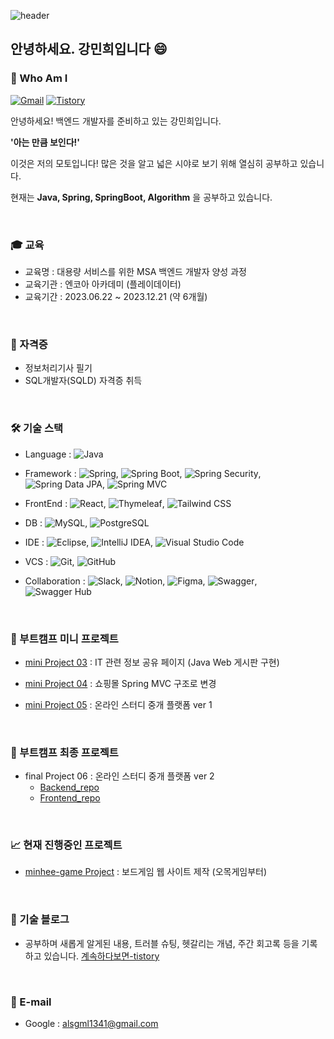 ![header](https://capsule-render.vercel.app/api?type=waving&height=210&color=gradient&text=Minhee's%20Github%20💾&fontSize=30&desc=💻%20Backend%20Developer&fontAlignY=25&descAlignY=40&textBg=false&reversal=false&animation=fadeIn&rotate=0&strokeWidth=0&descSize=-10)

## 안녕하세요. 강민희입니다 😄
### 🤔 Who Am I 

[![Gmail](https://img.shields.io/badge/Gmail-0677d1?style=flat-square&logo=Gmail&logoColor=black)](mailto:alsgml1341@gmail.com)
[![Tistory](https://img.shields.io/badge/Tistory-FF5722?style=flat-square&logo=tistory&logoColor=#000000)](https://nuvgw2810.tistory.com/)

안녕하세요! 백엔드 개발자를 준비하고 있는 강민희입니다.

**'아는 만큼 보인다!'**

이것은 저의 모토입니다! 많은 것을 알고 넓은 시야로 보기 위해 열심히 공부하고 있습니다.

현재는 **Java, Spring, SpringBoot, Algorithm** 을 공부하고 있습니다. 

<br> 

### 🎓 교육 
- 교육명 : 대용량 서비스를 위한 MSA 백엔드 개발자 양성 과정
- 교육기관 : 엔코아 아카데미 (플레이데이터)  
- 교육기간 : 2023.06.22 ~ 2023.12.21 (약 6개월)

<br> 

### 🪪 자격증 
- 정보처리기사 필기
- SQL개발자(SQLD) 자격증 취득 

<br> 

### 🛠️ 기술 스택
- Language : ![Java](https://img.shields.io/badge/Java-007396?style=for-the-badge&logo=java&logoColor=white)
- Framework : ![Spring](https://img.shields.io/badge/Spring-6DB33F?style=for-the-badge&logo=spring&logoColor=white), 
              ![Spring Boot](https://img.shields.io/badge/Spring%20Boot-6DB33F?style=for-the-badge&logo=spring-boot&logoColor=white), 
              ![Spring Security](https://img.shields.io/badge/Spring%20Security-6DB33F?style=for-the-badge&logo=spring-security&logoColor=white),
              ![Spring Data JPA](https://img.shields.io/badge/Spring%20Data%20JPA-6DB33F?style=for-the-badge&logo=spring-data&logoColor=white), 
              ![Spring MVC](https://img.shields.io/badge/Spring%20MVC-6DB33F?style=for-the-badge&logo=spring&logoColor=white)
- FrontEnd : ![React](https://img.shields.io/badge/React-61DAFB?style=for-the-badge&logo=react&logoColor=white),
             ![Thymeleaf](https://img.shields.io/badge/Thymeleaf-005F0F?style=for-the-badge&logo=thymeleaf&logoColor=white),
             ![Tailwind CSS](https://img.shields.io/badge/-Tailwind_CSS-38B2AC?style=for-the-badge&logo=Tailwind-CSS&logoColor=white)

- DB : ![MySQL](https://img.shields.io/badge/MySQL-4479A1?style=for-the-badge&logo=mysql&logoColor=white),
       ![PostgreSQL](https://img.shields.io/badge/PostgreSQL-336791?style=for-the-badge&logo=postgresql&logoColor=white)
- IDE : ![Eclipse](https://img.shields.io/badge/Eclipse-2C2255?style=for-the-badge&logo=eclipse&logoColor=white), 
        ![IntelliJ IDEA](https://img.shields.io/badge/IntelliJ%20IDEA-000000?style=for-the-badge&logo=intellij-idea&logoColor=white),
        ![Visual Studio Code](https://img.shields.io/badge/Visual%20Studio%20Code-007ACC?style=for-the-badge&logo=visual-studio-code&logoColor=white)
- VCS : ![Git](https://img.shields.io/badge/Git-F05032?style=for-the-badge&logo=git&logoColor=white),
        ![GitHub](https://img.shields.io/badge/GitHub-181717?style=for-the-badge&logo=github&logoColor=white)
- Collaboration : ![Slack](https://img.shields.io/badge/Slack-4A154B?style=for-the-badge&logo=slack&logoColor=white),
                  ![Notion](https://img.shields.io/badge/Notion-000000?style=for-the-badge&logo=notion&logoColor=white),
                  ![Figma](https://img.shields.io/badge/Figma-F24E1E?style=for-the-badge&logo=figma&logoColor=white),
                  ![Swagger](https://img.shields.io/badge/Swagger-85EA2D?style=for-the-badge&logo=swagger&logoColor=black),
                  ![Swagger Hub](https://img.shields.io/badge/Swagger%20Hub-85EA2D?style=for-the-badge&logo=swagger&logoColor=black)
  
<br> 

### 🌱 부트캠프 미니 프로젝트 
- [mini Project 03](https://github.com/minhee810/Bootcamp_project03_ITLink) : IT 관련 정보 공유 페이지 (Java Web 게시판 구현) 

- [mini Project 04](https://github.com/minhee810/Bootcamp_project04_shopping) : 쇼핑몰 Spring MVC 구조로 변경

- [mini Project 05](https://github.com/minhee810/Bootcamp_project05_LetsCoding-BE) : 온라인 스터디 중개 플랫폼 ver 1

<br> 

### 🌿 부트캠프 최종 프로젝트 
- final Project 06  : 온라인 스터디 중개 플랫폼 ver 2
  - [Backend_repo](https://github.com/minhee810/ReCode-BE.git) <br>
  - [Frontend_repo](https://github.com/minhee810/ReCode-FE.git) 

<br> 

### 📈 현재 진행중인 프로젝트 
- [minhee-game Project](https://github.com/2-junhee/minhee-game-server.git) : 보드게임 웹 사이트 제작 (오목게임부터)


<br> 

### 🔗 기술 블로그 
- 공부하며 새롭게 알게된 내용, 트러블 슈팅, 헷갈리는 개념, 주간 회고록 등을 기록하고 있습니다. 
[계속하다보면-tistory](https://nuvgw2810.tistory.com/)

<br> 

### 📧 E-mail 
- Google : alsgml1341@gmail.com






